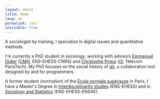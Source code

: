 ```yaml
---
layout: about
title: Home
lang: en
permalink: /en/
invisible: true
---
```


A sociologist by training, I specialize in digital issues and quantitative methods.

I'm currently a PhD student in sociology, working with advisors [Emmanuel Didier](http://epidapo.ucla.edu/people/emmanuel-didier-phd) ([CMH](https://www.cmh.ens.fr/), ENS-EHESS-CNRS) and [Christophe Prieur](http://ses.telecom-paristech.fr/en/membres/christophe-prieur/) ([i3](http://www.i-3.fr/), Télécom ParisTech).
My PhD focuses on the social history of [git](https://git-scm.com/), a collaboration tool designed by and for programmers.

A former student (*normalien*) of the [École normale supérieure](http://ens.fr) in Paris, I have a Master's Degree in [Interdisciplinarity studies](http://www.master-ett.ens.fr/index.php) (ENS-EHESS) and in [Sociology and Statistics](http://www.master-socstat.ens.fr/) (ENS-EHESS-ENSAE).

